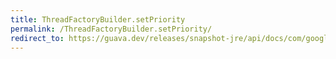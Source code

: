 ```yaml
---
title: ThreadFactoryBuilder.setPriority
permalink: /ThreadFactoryBuilder.setPriority/
redirect_to: https://guava.dev/releases/snapshot-jre/api/docs/com/google/common/util/concurrent/ThreadFactoryBuilder.html#setPriority-int-
---
```

